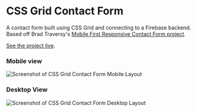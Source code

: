 # CSS Grid Contact Form

A contact form built using CSS Grid and connecting to a Firebase backend. Based off Brad Traversy's [Mobile First Responsive Contact Form project](https://www.youtube.com/watch?v=Sb5qOa3R4hY).

[See the project live](https://gk-hynes.github.io/css-grid-contact-form/).

### Mobile view

![Screenshot of CSS Grid Contact Form Mobile Layout](https://res.cloudinary.com/gerhynes/image/upload/q_auto/v1545662972/Screenshot_2018-12-24_Cine%C3%A1lach_Web_Design_1_tbe1a1.png)

### Desktop View

![Screenshot of CSS Grid Contact Form Desktop Layout](https://res.cloudinary.com/gerhynes/image/upload/q_auto/v1545662647/Screenshot_2018-12-24_Cine%C3%A1lach_Web_Design_wmrria.png)
